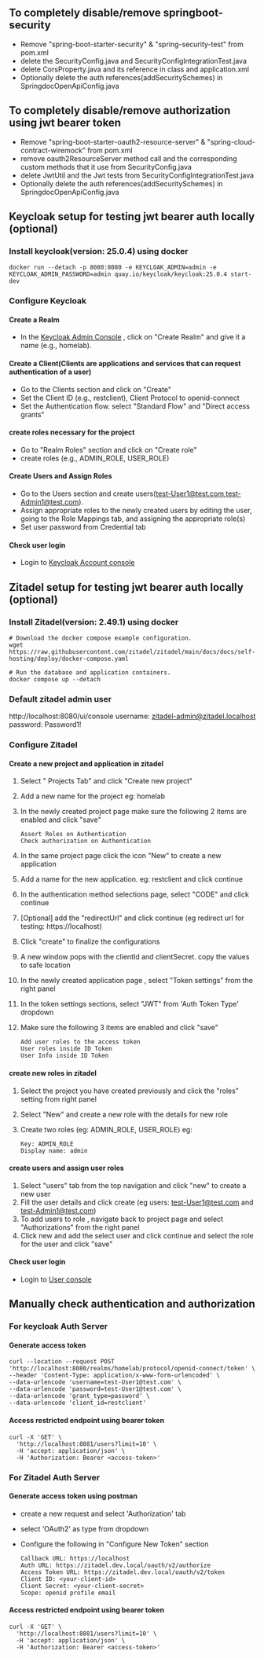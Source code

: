 ## To completely disable/remove springboot-security

* Remove "spring-boot-starter-security" & "spring-security-test" from pom.xml
* delete the SecurityConfig.java and SecurityConfigIntegrationTest.java
* delete CorsProperty.java and its reference in class and application.xml
* Optionally delete the auth references(addSecuritySchemes) in SpringdocOpenApiConfig.java

## To completely disable/remove authorization using jwt bearer token

* Remove "spring-boot-starter-oauth2-resource-server" & "spring-cloud-contract-wiremock" from pom.xml
* remove oauth2ResourceServer method call and the corresponding custom methods that it use from SecurityConfig.java
* delete JwtUtil and the Jwt tests from SecurityConfigIntegrationTest.java
* Optionally delete the auth references(addSecuritySchemes) in SpringdocOpenApiConfig.java

## Keycloak setup for testing jwt bearer auth locally (optional)

### Install keycloak(version: 25.0.4) using docker

```
docker run --detach -p 8080:8080 -e KEYCLOAK_ADMIN=admin -e KEYCLOAK_ADMIN_PASSWORD=admin quay.io/keycloak/keycloak:25.0.4 start-dev
```

### Configure Keycloak

#### Create a Realm

* In the [Keycloak Admin Console](http://localhost:8080/admin) , click on "Create Realm" and give it a name (e.g., homelab).

#### Create a Client(Clients are applications and services that can request authentication of a user)

* Go to the Clients section and click on "Create"
* Set the Client ID (e.g., restclient), Client Protocol to openid-connect
* Set the Authentication flow. select "Standard Flow" and "Direct access grants"

#### create roles necessary for the project

* Go to "Realm Roles" section and click on "Create role"
* create roles (e.g., ADMIN_ROLE, USER_ROLE)

#### Create Users and Assign Roles

* Go to the Users section and create users(test-User1@test.com,test-Admin1@test.com).
* Assign appropriate roles to the newly created users by editing the user, going to the Role Mappings tab, and assigning the appropriate role(s)
* Set user password from Credential tab

#### Check user login

* Login to [Keycloak Account console](http://localhost:8080/realms/homelab/account)

## Zitadel setup for testing jwt bearer auth locally (optional)

### Install Zitadel(version: 2.49.1) using docker

```
# Download the docker compose example configuration.
wget https://raw.githubusercontent.com/zitadel/zitadel/main/docs/docs/self-hosting/deploy/docker-compose.yaml

# Run the database and application containers.
docker compose up --detach
```

### Default zitadel admin user

http://localhost:8080/ui/console
username: zitadel-admin@zitadel.localhost
password: Password1!

### Configure Zitadel

#### Create a new project and application in zitadel

1. Select " Projects Tab" and click "Create new project"
2. Add a new name for the project eg: homelab
3. In the newly created project page make sure the following 2 items are enabled and click "save"

   ```
   Assert Roles on Authentication
   Check authorization on Authentication
   ```
4. In the same project page click the icon "New" to create a new application
5. Add a name for the new application. eg: restclient and click continue
6. In the authentication method selections page, select  "CODE" and click continue
7. [Optional] add the "redirectUrl" and click continue (eg redirect url for testing: https://localhost)
8. Click "create" to finalize the configurations
9. A new window pops with the clientId and clientSecret. copy the values to safe location
10. In the newly created application page , select "Token settings" from the right panel
11. In the token settings sections, select "JWT" from 'Auth Token Type' dropdown
12. Make sure the following 3 items are enabled and click "save"

    ```
    Add user roles to the access token
    User roles inside ID Token
    User Info inside ID Token
    ```

#### create new roles in zitadel

1. Select the project you have created previously and click the "roles" setting from right panel
2. Select "New" and create a new role with the details for new role
3. Create two roles (eg: ADMIN_ROLE, USER_ROLE)
   eg:

   ```
   Key: ADMIN_ROLE
   Display name: admin
   ```

#### create users and assign user roles

1. Select "users" tab from the top navigation and click "new" to create a new user
2. Fill the user details and click create (eg users: test-User1@test.com and test-Admin1@test.com)
3. To add users to role , navigate back to project page and select "Authorizations" from the right panel
4. Click new and add the select user and click continue and select the role for the user and click "save"

#### Check user login

* Login to [User console](http://localhost:8080/ui/console)

## Manually check authentication and authorization

### For keycloak Auth Server

#### Generate access token

```
curl --location --request POST 'http://localhost:8080/realms/homelab/protocol/openid-connect/token' \
--header 'Content-Type: application/x-www-form-urlencoded' \
--data-urlencode 'username=test-User1@test.com' \
--data-urlencode 'password=test-User1@test.com' \
--data-urlencode 'grant_type=password' \
--data-urlencode 'client_id=restclient'
```

#### Access restricted endpoint using bearer token

```
curl -X 'GET' \
  'http://localhost:8881/users?limit=10' \
  -H 'accept: application/json' \
  -H 'Authorization: Bearer <access-token>'

```

### For Zitadel Auth Server

#### Generate access token using postman

* create a new request and select 'Authorization' tab
* select 'OAuth2' as type from dropdown
* Configure the following in "Configure New Token" section

  ```
  Callback URL: https://localhost
  Auth URL: https://zitadel.dev.local/oauth/v2/authorize
  Access Token URL: https://zitadel.dev.local/oauth/v2/token
  Client ID: <your-client-id>
  Client Secret: <your-client-secret>
  Scope: openid profile email
  ```

#### Access restricted endpoint using bearer token

```
curl -X 'GET' \
  'http://localhost:8881/users?limit=10' \
  -H 'accept: application/json' \
  -H 'Authorization: Bearer <access-token>'

```

